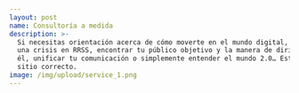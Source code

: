 ```yaml
---
layout: post
name: Consultoría a medida
description: >-
  Si necesitas orientación acerca de cómo moverte en el mundo digital, gestionar
  una crisis en RRSS, encontrar tu público objetivo y la manera de dirigirte a
  él, unificar tu comunicación o simplemente entender el mundo 2.0… Estás en el
  sitio correcto.
image: /img/upload/service_1.png
---
```


